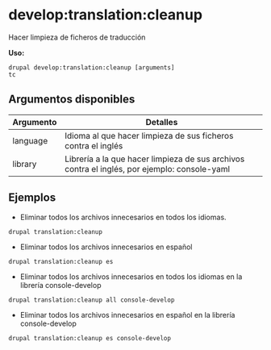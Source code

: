 # develop:translation:cleanup
Hacer limpieza de ficheros de traducción

**Uso:**
```
drupal develop:translation:cleanup [arguments]
tc
```

## Argumentos disponibles
Argumento | Detalles
---------|-------------
language | Idioma al que hacer limpieza de sus ficheros contra el inglés
library | Librería a la que hacer limpieza de sus archivos contra el inglés, por ejemplo: console-yaml

## Ejemplos
* Eliminar todos los archivos innecesarios en todos los idiomas.
```
drupal translation:cleanup
```
* Eliminar todos los archivos innecesarios en español
```
drupal translation:cleanup es
```
* Eliminar todos los archivos innecesarios en todos los idiomas en la librería console-develop
```
drupal translation:cleanup all console-develop
```
* Eliminar todos los archivos innecesarios en español en la librería console-develop
```
drupal translation:cleanup es console-develop
```
